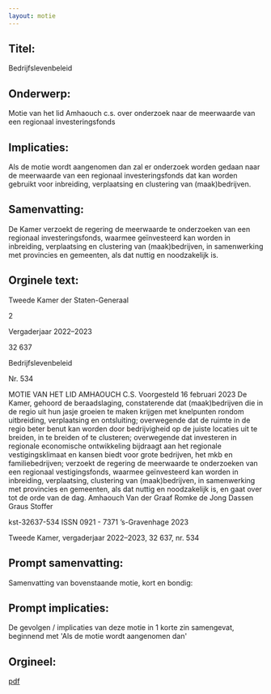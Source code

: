 ```yaml
---
layout: motie
---
```

## Titel:
Bedrijfslevenbeleid
## Onderwerp:
Motie van het lid Amhaouch c.s. over onderzoek naar de meerwaarde van een regionaal investeringsfonds
## Implicaties:

Als de motie wordt aangenomen dan zal er onderzoek worden gedaan naar de meerwaarde van een regionaal investeringsfonds dat kan worden gebruikt voor inbreiding, verplaatsing en clustering van (maak)bedrijven.
## Samenvatting:

De Kamer verzoekt de regering de meerwaarde te onderzoeken van een regionaal investeringsfonds, waarmee geïnvesteerd kan worden in inbreiding, verplaatsing en clustering van (maak)bedrijven, in samenwerking met provincies en gemeenten, als dat nuttig en noodzakelijk is.
## Orginele text:


Tweede Kamer der Staten-Generaal

2

Vergaderjaar 2022–2023

32 637

Bedrijfslevenbeleid

Nr. 534

MOTIE VAN HET LID AMHAOUCH C.S.
Voorgesteld 16 februari 2023
De Kamer,
gehoord de beraadslaging,
constaterende dat (maak)bedrijven die in de regio uit hun jasje groeien te
maken krijgen met knelpunten rondom uitbreiding, verplaatsing en
ontsluiting;
overwegende dat de ruimte in de regio beter benut kan worden door
bedrijvigheid op de juiste locaties uit te breiden, in te breiden of te
clusteren;
overwegende dat investeren in regionale economische ontwikkeling
bijdraagt aan het regionale vestigingsklimaat en kansen biedt voor grote
bedrijven, het mkb en familiebedrijven;
verzoekt de regering de meerwaarde te onderzoeken van een regionaal
vestigingsfonds, waarmee geïnvesteerd kan worden in inbreiding,
verplaatsing, clustering van (maak)bedrijven, in samenwerking met
provincies en gemeenten, als dat nuttig en noodzakelijk is,
en gaat over tot de orde van de dag.
Amhaouch
Van der Graaf
Romke de Jong
Dassen
Graus
Stoffer

kst-32637-534
ISSN 0921 - 7371
’s-Gravenhage 2023

Tweede Kamer, vergaderjaar 2022–2023, 32 637, nr. 534


## Prompt samenvatting:
Samenvatting van bovenstaande motie, kort en bondig:


## Prompt implicaties:
De gevolgen / implicaties van deze motie in 1 korte zin samengevat, beginnend met 'Als de motie wordt aangenomen dan' 

## Orgineel:
[pdf](https://gegevensmagazijn.tweedekamer.nl/OData/v4/2.0/Document(b61e39e6-9957-4c1d-9076-8bdbcb432536)/resource)
